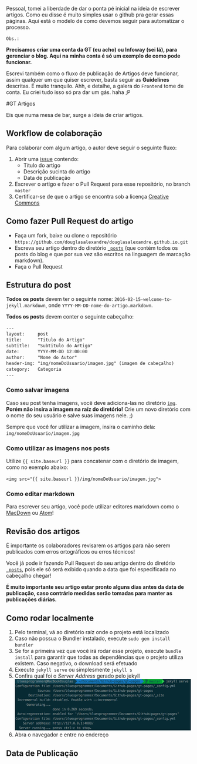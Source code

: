 
Pessoal, tomei a liberdade de dar o ponta pé inicial na ideia de escrever artigos. Como eu disse é muito simples usar o github pra gerar essas páginas.
Aqui está o modelo de como devemos seguir para automatizar o processo.
```
Obs.:
```
**Precisamos criar uma conta da GT (eu acho) ou Infoway (sei lá), para gerenciar o blog. Aqui na minha conta é só um exemplo de como pode funcionar.**


Escrevi também como o fluxo de publicação de Artigos deve funcionar, assim qualquer um que quiser escrever, basta seguir as **Guidelines** descritas. 
É muito tranquilo. Ahh, e detalhe, a galera do `Frontend` tome de conta. Eu criei tudo isso só pra dar um gás. haha ;P


#GT Artigos

Eis que numa mesa de bar, surge a ideia de criar artigos.

## Workflow de colaboração
Para colaborar com algum artigo, o autor deve seguir o seguinte fluxo:

1. Abrir uma [issue](https://github.com/douglasalexandre/douglasalexandre.github.io/issues) contendo:
	- Título do artigo
	- Descrição sucinta do artigo
	- Data de publicação
2. Escrever o artigo e fazer o Pull Request para esse repositório, no branch `master`
3. Certificar-se de que o artigo se encontra sob a licença [Creative Commons](https://br.creativecommons.org/)

## Como fazer Pull Request do artigo
- Faça um fork, baixe ou clone o repositório `https://github.com/douglasalexandre/douglasalexandre.github.io.git`
- Escreva seu artigo dentro do diretório [`_posts`](https://github.com/douglasalexandre/douglasalexandre.github.io/tree/master/_posts) (que contém todos os posts do blog e que por sua vez são escritos na linguagem de marcação markdown).
- Faça o Pull Request

## Estrutura do post
**Todos os posts** devem ter o seguinte nome: `2016-02-15-welcome-to-jekyll.markdown`, onde `YYYY-MM-DD-nome-do-artigo.markdown`.

**Todos os posts** devem conter o seguinte cabeçalho:

	---
	layout:     post
	title:      "Titulo do Artigo"
	subtitle:   "Subtitulo do Artigo"
	date:       YYYY-MM-DD 12:00:00
	author:     "Nome do Autor"
	header-img: "img/nomeDoUsuario/imagem.jpg" (imagem de cabeçalho)
	category:   Categoria
	---

### Como salvar imagens
Caso seu post tenha imagens, você deve adiciona-las no diretório [`img`](https://github.com/douglasalexandre/douglasalexandre.github.io/tree/master/img). **Porém não insira a imagem na raíz do diretório!** Crie um novo diretório com o nome do seu usuário e salve suas imagens nele. ;)

Sempre que você for utilizar a imagem, insira o caminho dela: `img/nomeDoUsuario/imagem.jpg`

### Como utilizar as imagens nos posts
Utilize `{{ site.baseurl }}` para concatenar com o diretório de imagem, como no exemplo abaixo: 

`<img src="{{ site.baseurl }}/img/nomeDoUsuario/imagem.jpg">`

### Como editar markdown
Para escrever seu artigo, você pode utilizar editores markdown como o [MacDown](http://macdown.uranusjr.com/) ou [Atom](https://atom.io/packages/markdown-writer)!

## Revisão dos artigos
É importante os colaboradores revisarem os artigos para não serem publicados com erros ortográficos ou erros técnicos!

Você já pode ir fazendo Pull Request do seu artigo dentro do diretório [`_posts`](https://github.com/douglasalexandre/douglasalexandre.github.io/tree/master/_posts), pois ele só será exibido quando a data que foi especificada no cabeçalho chegar!

**É muito importante seu artigo estar pronto alguns dias antes da data de publicação, caso contrário medidas serão tomadas para manter as publicações diárias.**

## Como rodar localmente
1. Pelo terminal, vá ao diretório raíz onde o projeto está localizado
2. Caso não possua o Bundler instalado, execute `sudo gem install bundler`
2. Se for a primeira vez que você irá rodar esse projeto, execute `bundle install` para garantir que todas as dependências que o projeto utiliza existem. Caso negativo, o download será efetuado
2. Execute `jekyll serve` ou simplesmente `jekyll s`
3. Confira qual foi o *Server Address* gerado pelo jekyll ![](img/jekyll-path.png)
4. Abra o navegador e entre no endereço

## Data de Publicação

